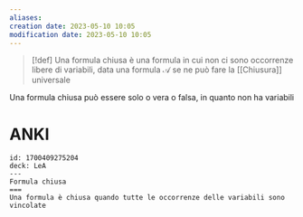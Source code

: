 ```yaml
---
aliases: 
creation date: 2023-05-10 10:05
modification date: 2023-05-10 10:05
---
```


>[!def]
>Una formula chiusa è una formula in cui non ci sono occorrenze libere di variabili, data una formula $\mathcal{A}$ se ne può fare la [[Chiusura]] universale

Una formula chiusa può essere solo o vera o falsa, in quanto non ha variabili

# ANKI

```anki
id: 1700409275204
deck: LeA
---
Formula chiusa
===
Una formula è chiusa quando tutte le occorrenze delle variabili sono vincolate
```
